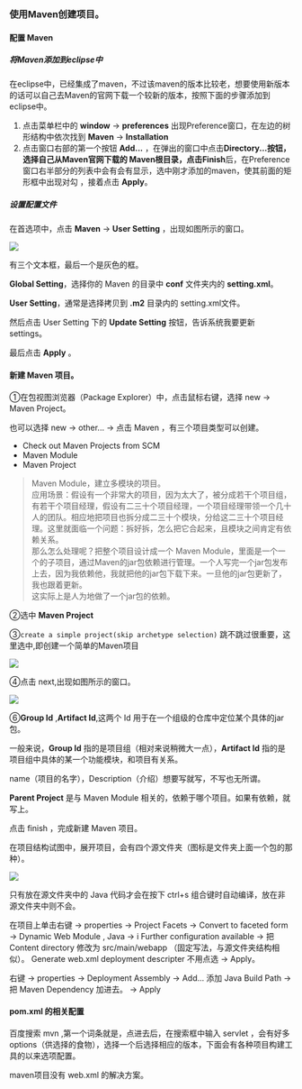 ### 使用Maven创建项目。
#### 配置 Maven
##### 将Maven添加到eclipse中
在eclipse中，已经集成了maven，不过该maven的版本比较老，想要使用新版本的话可以自己去Maven的官网下载一个较新的版本，按照下面的步骤添加到eclipse中。

1. 点击菜单栏中的 **window** -> **preferences** 出现Preference窗口，在左边的树形结构中依次找到 **Maven** -> **Installation** 
2. 点击窗口右部的第一个按钮 **Add...** ，在弹出的窗口中点击**Directory...**按钮， 选择自己从Maven官网下载的 Maven根目录，点击**Finish**后，在Preference窗口右半部分的列表中会有会有显示，选中刚才添加的maven，使其前面的矩形框中出现对勾 ，接着点击 **Apply**。

##### 设置配置文件

在首选项中，点击 **Maven** -> **User Setting** ，出现如图所示的窗口。

![](./img/maven01.png)

有三个文本框，最后一个是灰色的框。

**Global Setting**，选择你的 Maven 的目录中 **conf** 文件夹内的 **setting.xml**。

**User Setting**，通常是选择拷贝到 **.m2** 目录内的 setting.xml文件。

然后点击 User Setting 下的 **Update Setting** 按钮，告诉系统我要更新 settings。

最后点击 **Apply** 。



#### 新建 Maven 项目。



①在包视图浏览器（Package Explorer）中，点击鼠标右键，选择 new -> Maven Project。

也可以选择 new -> other... -> 点击 Maven ，有三个项目类型可以创建。

- Check out Maven Projects from SCM
- Maven Module 
- Maven Project

> Maven Module，建立多模块的项目。<br>
应用场景：假设有一个非常大的项目，因为太大了，被分成若干个项目组，有若干个项目经理，假设有二三十个项目经理，一个项目经理带领一个几十人的团队。相应地把项目也拆分成二三十个模块，分给这二三十个项目经理。这里就面临一个问题：拆好拆，怎么把它合起来，且模块之间肯定有依赖关系。<br>
那么怎么处理呢？把整个项目设计成一个 Maven Module，里面是一个一个的子项目，通过Maven的jar包依赖进行管理。一个人写完一个jar包发布上去，因为我依赖他，我就把他的jar包下载下来。一旦他的jar包更新了，我也跟着更新。<br>
这实际上是人为地做了一个jar包的依赖。

②选中 **Maven Project**

③`create a simple project(skip archetype selection)` 跳不跳过很重要，这里选中,即创建一个简单的Maven项目
 
 ![](./img/maven02.png)
 
④点击 next,出现如图所示的窗口。

![](./img/maven03.png)

⑥**Group Id** ,**Artifact Id**,这两个 Id 用于在一个组级的仓库中定位某个具体的jar包。

一般来说，**Group Id** 指的是项目组（相对来说稍微大一点），**Artifact Id** 指的是项目组中具体的某一个功能模块，和项目有关系。

name（项目的名字），Description（介绍）想要写就写，不写也无所谓。

**Parent Project** 是与 Maven Module 相关的，依赖于哪个项目。如果有依赖，就写上。

点击 finish ，完成新建 Maven 项目。


在项目结构试图中，展开项目，会有四个源文件夹（图标是文件夹上面一个包的那种）。

![](./img/maven04.png)

只有放在源文件夹中的 Java 代码才会在按下 ctrl+s 组合键时自动编译，放在非源文件夹中则不会。

在项目上单击右键 -> properties -> Project Facets -> Convert to faceted form -> Dynamic Web Module , Java -> i Further configuration available -> 把 Content directory 修改为 src/main/webapp （固定写法，与源文件夹结构相似）。 Generate web.xml deployment descripter 不用点选 -> Apply。

右键 -> properties -> Deployment Assembly -> Add... 添加 Java Build Path -> 把 Maven Dependency 加进去。 -> Apply

#### pom.xml 的相关配置

百度搜索 mvn ,第一个词条就是，点进去后，在搜索框中输入 servlet ，会有好多options（供选择的食物），选择一个后选择相应的版本，下面会有各种项目构建工具的以来选项配置。

maven项目没有 web.xml 的解决方案。






